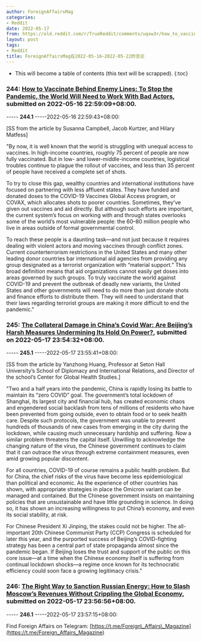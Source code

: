 ```yaml
---
author: ForeignAffairsMag
categories:
- Reddit
date: 2022-05-17
from: https://old.reddit.com/r/TrueReddit/comments/uqxw3r/how_to_vaccinate_behind_enemy_lines_to_stop_the/
layout: post
tags:
- Reddit
title: ForeignAffairsMag在2022-05-16~2022-05-22的言论
---
```


* This will become a table of contents (this text will be scrapped).
{:toc}

### 244: [How to Vaccinate Behind Enemy Lines: To Stop the Pandemic, the World Will Need to Work With Bad Actors](https://old.reddit.com/r/TrueReddit/comments/uqxw3r/how_to_vaccinate_behind_enemy_lines_to_stop_the/), submitted on 2022-05-16 22:59:09+08:00.

----- __244.1__ -----2022-05-16 22:59:43+08:00:

\[SS from the article by Susanna Campbell, Jacob Kurtzer, and Hilary Matfess\]

"By now, it is well known that the world is struggling with unequal access to vaccines. In high-income countries, roughly 75 percent of people are now fully vaccinated. But in low- and lower-middle-income countries, logistical troubles continue to plague the rollout of vaccines, and less than 35 percent of people have received a complete set of shots.  


To try to close this gap, wealthy countries and international institutions have focused on partnering with less affluent states. They have funded and donated doses to the COVID-19 Vaccines Global Access program, or COVAX, which allocates shots to poorer countries. Sometimes, they’ve given out vaccines and aid directly. But although such efforts are important, the current system’s focus on working with and through states overlooks some of the world’s most vulnerable people: the 60–80 million people who live in areas outside of formal governmental control.  


To reach these people is a daunting task—and not just because it requires dealing with violent actors and moving vaccines through conflict zones. Current counterterrorism restrictions in the United States and many other leading donor countries bar international aid agencies from providing any group designated as a terrorist organization with “material support.” This broad definition means that aid organizations cannot easily get doses into areas governed by such groups. To truly vaccinate the world against COVID-19 and prevent the outbreak of deadly new variants, the United States and other governments will need to do more than just donate shots and finance efforts to distribute them. They will need to understand that their laws regarding terrorist groups are making it more difficult to end the pandemic."

### 245: [The Collateral Damage in China’s Covid War: Are Beijing’s Harsh Measures Undermining Its Hold On Power?](https://old.reddit.com/r/TrueReddit/comments/urpjfs/the_collateral_damage_in_chinas_covid_war_are/), submitted on 2022-05-17 23:54:32+08:00.

----- __245.1__ -----2022-05-17 23:55:41+08:00:

\[SS from the article by Yanzhong Huang, Professor at Seton Hall University’s School of Diplomacy and International Relations, and Director of the school’s Center for Global Health Studies.\]

"Two and a half years into the pandemic, China is rapidly losing its battle to maintain its “zero COVID” goal. The government’s total lockdown of Shanghai, its largest city and financial hub, has created economic chaos and engendered social backlash from tens of millions of residents who have been prevented from going outside, even to obtain food or to seek health care. Despite such protocols, the government was unable to prevent hundreds of thousands of new cases from emerging in the city during the lockdown, while causing much unnecessary hardship and suffering. Now a similar problem threatens the capital itself. Unwilling to acknowledge the changing nature of the virus, the Chinese government continues to claim that it can outrace the virus through extreme containment measures, even amid growing popular discontent.  


For all countries, COVID-19 of course remains a public health problem. But for China, the chief risks of the virus have become less epidemiological than political and economic. As the experience of other countries has shown, with appropriate strategies in place the Omicron variant can be managed and contained. But the Chinese government insists on maintaining policies that are unsustainable and have little grounding in science. In doing so, it has shown an increasing willingness to put China’s economy, and even its social stability, at risk.  


For Chinese President Xi Jinping, the stakes could not be higher. The all-important 20th Chinese Communist Party (CCP) Congress is scheduled for later this year, and the purported success of Beijing’s COVID-fighting strategy has been a central part of state propaganda almost since the pandemic began. If Beijing loses the trust and support of the public on this core issue—at a time when the Chinese economy itself is suffering from continual lockdown shocks—a regime once known for its technocratic efficiency could soon face a growing legitimacy crisis."

### 246: [The Right Way to Sanction Russian Energy: How to Slash Moscow’s Revenues Without Crippling the Global Economy](https://old.reddit.com/r/UkrainianConflict/comments/urplaq/the_right_way_to_sanction_russian_energy_how_to/), submitted on 2022-05-17 23:56:56+08:00.

----- __246.1__ -----2022-05-17 23:57:15+08:00:

Find Foreign Affairs on Telegram: [https://t.me/Foreign\_Affairs\_Magazine](https://t.me/Foreign_Affairs_Magazine)

